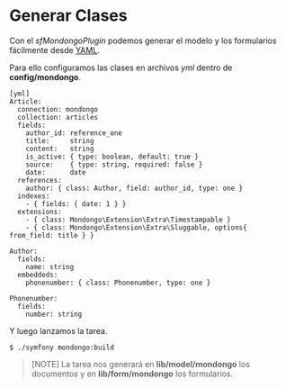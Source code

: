 Generar Clases
==============

Con el _sfMondongoPlugin_ podemos generar el modelo y los formularios
fácilmente desde [YAML](http://www.yaml.org).

Para ello configuramos las clases en archivos _yml_ dentro de **config/mondongo**.

    [yml]
    Article:
      connection: mondongo
      collection: articles
      fields:
        author_id: reference_one
        title:     string
        content:   string
        is_active: { type: boolean, default: true }
        source:    { type: string, required: false }
        date:      date
      references:
        author: { class: Author, field: author_id, type: one }
      indexes:
        - { fields: { date: 1 } }
      extensions:
        - { class: Mondongo\Extension\Extra\Timestampable }
        - { class: Mondongo\Extension\Extra\Sluggable, options{ from_field: title } }

    Author:
      fields:
        name: string
      embeddeds:
        phonenumber: { class: Phonenumber, type: one }

    Phonenumber:
      fields:
        number: string

Y luego lanzamos la tarea.

    $ ./symfony mondongo:build

>[NOTE]
>La tarea nos generará en **lib/model/mondongo** los documentos y en
>**lib/form/mondongo** los formularios.
